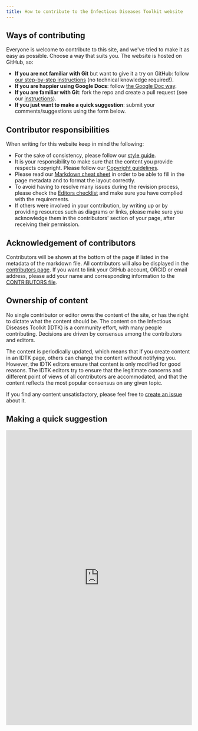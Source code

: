 ```yaml
---
title: How to contribute to the Infectious Diseases Toolkit website
---
```



## Ways of contributing

Everyone is welcome to contribute to this site, and we've tried to make it as easy as possible. Choose a way that suits you. The website is hosted on GitHub, so:

* **If you are not familiar with Git** but want to give it a try on GitHub: follow [our step-by-step instructions](/contribute/github_way) (no technical knowledge required!).
* **If you are happier using Google Docs**: follow [the Google Doc way](/contribute/google_doc_way).
* **If you are familiar with Git**: fork the repo and create a pull request (see our [instructions](/contribute/working_with_git)).
* **If you just want to make a quick suggestion**: submit your comments/suggestions using the form below.

## Contributor responsibilities

When writing for this website keep in mind the following:

* For the sake of consistency, please follow our [style guide](/contribute/style_guide).
* It is your responsibility to make sure that the content you provide respects copyright. Please follow our [Copyright guidelines](/contribute/copyright).
* Please read our [Markdown cheat sheet](/contribute/markdown_cheat_sheet) in order to be able to fill in the page metadata and to format the layout correctly.
* To avoid having to resolve many issues during the revision process, please check the [Editors checklist](/contribute/editors_checklist) and make sure you have complied with the requirements.
* If others were involved in your contribution, by writing up or by providing resources such as diagrams or links, please make sure you acknowledge them in the contributors' section of your page, after receiving their permission.

## Acknowledgement of contributors

Contributors will be shown at the bottom of the page if listed in the metadata of the markdown file. All contributors will also be displayed in the [contributors page](/about/contributors). If you want to link your GitHub account, ORCID or email address, please add your name and corresponding information to the [CONTRIBUTORS file](https://github.com/elixir-europe/infectious-diseases-toolkit/blob/main/_data/CONTRIBUTORS.yaml).

## Ownership of content

No single contributor or editor owns the content of the site, or has the right to dictate what the content should be. The content on the Infectious Diseases Toolkit (IDTK) is a community effort, with many people contributing. Decisions are driven by consensus among the contributors and editors.

The content is periodically updated, which means that if you create content in an IDTK page, others can change the content without notifying you. However, the IDTK editors ensure that content is only modified for good reasons. The IDTK editors try to ensure that the legitimate concerns and different point of views of all contributors are accommodated, and that the content reflects the most popular consensus on any given topic.

If you find any content unsatisfactory, please feel free to [create an issue](https://github.com/elixir-europe/infectious-diseases-toolkit/issues/new/choose) about it.


## Making a quick suggestion

<iframe src="https://docs.google.com/forms/d/e/1FAIpQLSc8MqRtafvw4iq9rLGywF6XObWD52zLZAqt-pFG3DxorGCDtw/viewform?embedded=true" width="640" height="800" frameborder="0" marginheight="0" marginwidth="0" scrolling="no" style="width: 100%;" class="mt-1">Loading…</iframe>

